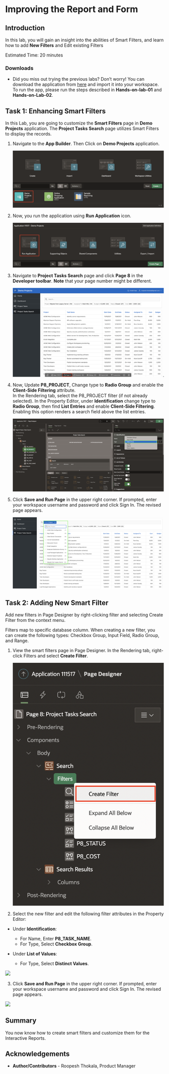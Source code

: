 # Improving the Report and Form

## Introduction
In this lab, you will gain an insight into the abilities of Smart Filters, and learn how to add **New Filters** and Edit existing Filters

Estimated Time: 20 minutes

### Downloads

- Did you miss out trying the previous labs? Don’t worry! You can download the application from [here](demo-projects3.sql) and import it into your workspace. To run the app, please run the steps described in **Hands-on-lab-01** and **Hands-on-Lab-02**.

## Task 1: Enhancing Smart Filters

In this Lab, you are going to customize the **Smart Filters** page in **Demo Projects** application.
The **Project Tasks Search** page utilizes Smart Filters to display the records.

1. Navigate to the **App Builder**. Then Click on **Demo Projects** application.

    ![](./images/select-projects-app.png " ")

2. Now, you run the application using **Run Application** icon.

    ![](images/run-application.png " ")

3. Navigate to **Project Tasks Search** page and click **Page 8** in the **Developer toolbar**.
  **Note** that your page number might be different.

    ![](images/navigate-to-page8.png " ")

4. Now, Update **P8_PROJECT**, Change type to **Radio Group** and enable the **Client-Side Filtering** attribute.  
In the Rendering tab, select the P8_PROJECT filter (if not already selected).
In the Property Editor, under **Identification** change type to **Radio Group**, then find **List Entries** and enable **Client-Side Filtering**. Enabling this option renders a search field above the list entries.

    ![](images/edit-filter1.png " ")

5. Click **Save and Run Page** in the upper right corner. If prompted, enter your workspace username and password and click Sign In.
The revised page appears.

    ![](images/show-edit-filter1.png " ")


## Task 2: Adding New Smart Filter

Add new filters in Page Designer by right-clicking filter and selecting Create Filter from the context menu.

Filters map to specific database column. When creating a new filter, you can create the following types: Checkbox Group, Input Field, Radio Group, and Range.

1. View the smart filters page in Page Designer. In the Rendering tab, right-click Filters and select **Create Filter**.

    ![](images/create-filter.png " ")

2. Select the new filter and edit the following filter attributes in the Property Editor:
  - Under **Identification**:
    - For Name, Enter **P8_TASK_NAME**.
    - For Type,  Select **Checkbox Group**.

  - Under **List of Values**:
    - For Type, Select **Distinct Values**.

  ![](images/create-filter1.png " ")

3. Click **Save and Run Page** in the upper right corner. If prompted, enter your workspace username and password and click Sign In.
The revised page appears.

  ![](images/run-smart-filter1.png " ")




## **Summary**

You now know how to create smart filters and customize them for the Interactive Reports.

## **Acknowledgements**

 - **Author/Contributors** -  Roopesh Thokala, Product Manager

